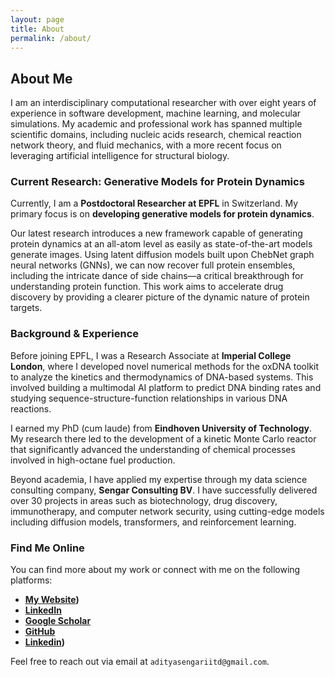 ```yaml
---
layout: page
title: About
permalink: /about/
---
```


## About Me

I am an interdisciplinary computational researcher with over eight years of experience in software development, machine learning, and molecular simulations. My academic and professional work has spanned multiple scientific domains, including nucleic acids research, chemical reaction network theory, and fluid mechanics, with a more recent focus on leveraging artificial intelligence for structural biology.

### Current Research: Generative Models for Protein Dynamics

Currently, I am a **Postdoctoral Researcher at EPFL** in Switzerland. My primary focus is on **developing generative models for protein dynamics**.

Our latest research introduces a new framework capable of generating protein dynamics at an all-atom level as easily as state-of-the-art models generate images. Using latent diffusion models built upon ChebNet graph neural networks (GNNs), we can now recover full protein ensembles, including the intricate dance of side chains—a critical breakthrough for understanding protein function. This work aims to accelerate drug discovery by providing a clearer picture of the dynamic nature of protein targets.

### Background & Experience

Before joining EPFL, I was a Research Associate at **Imperial College London**, where I developed novel numerical methods for the oxDNA toolkit to analyze the kinetics and thermodynamics of DNA-based systems. This involved building a multimodal AI platform to predict DNA binding rates and studying sequence-structure-function relationships in various DNA reactions.

I earned my PhD (cum laude) from **Eindhoven University of Technology**. My research there led to the development of a kinetic Monte Carlo reactor that significantly advanced the understanding of chemical processes involved in high-octane fuel production.

Beyond academia, I have applied my expertise through my data science consulting company, **Sengar Consulting BV**. I have successfully delivered over 30 projects in areas such as biotechnology, drug discovery, immunotherapy, and computer network security, using cutting-edge models including diffusion models, transformers, and reinforcement learning.

### Find Me Online

You can find more about my work or connect with me on the following platforms:

* **[My Website](https://www.sengarresearchhub.com/))**
* **[LinkedIn](https://www.linkedin.com/in/aditya-sengar-phd)**
* **[Google Scholar](https://scholar.google.com/citations?hl=en&user=XO4RbVQAAAAJ)**
* **[GitHub](https://github.com/adityasengar)**
*  **[Linkedin](https://www.linkedin.com/in/aditya-sengar-phd/))**
 

Feel free to reach out via email at `adityasengariitd@gmail.com`.
